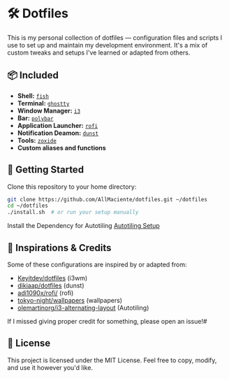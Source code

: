 # 🛠️ Dotfiles

This is my personal collection of dotfiles — configuration files and scripts I use to set up and maintain my development environment. It's a mix of custom tweaks and setups I've learned or adapted from others.

## 📦 Included

- **Shell:** [`fish`](https://fishshell.com/)
- **Terminal:** [`ghostty`](https://ghostty.org/)
- **Window Manager:** [`i3`](https://i3wm.org/)
- **Bar:** [`polybar`](https://github.com/polybar/polybar)
- **Application Launcher:** [`rofi`](https://github.com/davatorium/rofi)
- **Notification Deamon:** [`dunst`](https://github.com/dunst-project/dunst)
- **Tools:** [`zoxide`](https://github.com/ajeetdsouza/zoxide)
- **Custom aliases and functions**

## 🚀 Getting Started

Clone this repository to your home directory:

```bash
git clone https://github.com/AllMaciente/dotfiles.git ~/dotfiles
cd ~/dotfiles
./install.sh  # or run your setup manually
```

Install the Dependency for Autotiling
[Autotiling Setup](autotiling)

## 🙏 Inspirations & Credits

Some of these configurations are inspired by or adapted from:

- [Keyitdev/dotfiles](https://github.com/Keyitdev/dotfiles) (i3wm)
- [dikiaap/dotfiles](https://github.com/dikiaap/dotfiles) (dunst)
- [adi1090x/rofi/](https://github.com/adi1090x/rofi/) (rofi)
- [tokyo-night/wallpapers](https://github.com/tokyo-night/wallpapers) (wallpapers)
- [olemartinorg/i3-alternating-layout](https://github.com/olemartinorg/i3-alternating-layout) (Autotiling)

If I missed giving proper credit for something, please open an issue!#

## 📄 License

This project is licensed under the MIT License. Feel free to copy, modify, and use it however you'd like.
